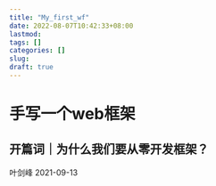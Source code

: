 ```yaml
---
title: "My_first_wf"
date: 2022-08-07T10:42:33+08:00
lastmod:
tags: []
categories: []
slug:
draft: true
---
```


# 手写一个web框架

## 开篇词｜为什么我们要从零开发框架？
叶剑峰 2021-09-13

































































































































































































































































































































































































































































































































































































































































































































































































































































































































































































































































































































































































































































































































































































































































































































































































































































































































